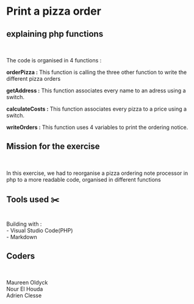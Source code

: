 # Print a pizza order

## explaining php functions
<br>

The code is organised in 4 functions :



**orderPizza :** This function is calling the three other function to write the different pizza orders

**getAddress :** This function associates every name to an adress using a switch.

**calculateCosts :** This function associates every pizza to a price using a switch.

**writeOrders :** This function uses 4 variables to print the ordering notice.


## Mission for the exercise
<br>

In this exercise, we had to reorganise a pizza ordering note processor in php to a more readable code, organised in different functions

## Tools used :scissors:
<br>
Building with : <br>
- Visual Studio Code(PHP) <br>
- Markdown

## Coders
<br>

Maureen Oldyck <br>
Nour El Houda <br>
Adrien Clesse

